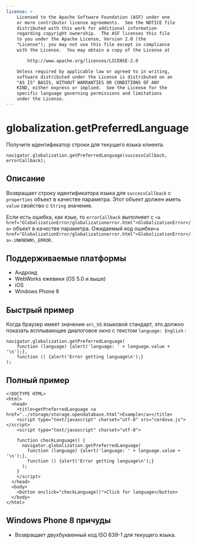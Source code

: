 ```yaml
---
license: >
    Licensed to the Apache Software Foundation (ASF) under one
    or more contributor license agreements.  See the NOTICE file
    distributed with this work for additional information
    regarding copyright ownership.  The ASF licenses this file
    to you under the Apache License, Version 2.0 (the
    "License"); you may not use this file except in compliance
    with the License.  You may obtain a copy of the License at

        http://www.apache.org/licenses/LICENSE-2.0

    Unless required by applicable law or agreed to in writing,
    software distributed under the License is distributed on an
    "AS IS" BASIS, WITHOUT WARRANTIES OR CONDITIONS OF ANY
    KIND, either express or implied.  See the License for the
    specific language governing permissions and limitations
    under the License.
---
```


# globalization.getPreferredLanguage

Получите идентификатор строки для текущего языка клиента.

    navigator.globalization.getPreferredLanguage(successCallback, errorCallback);
    

## Описание

Возвращает строку идентификатора языка для `successCallback` с `properties` объект в качестве параметра. Этот объект должен иметь `value` свойство с `String` значение.

Если есть ошибка, как язык, то `errorCallback` выполняет с `<a href="GlobalizationError/globalizationerror.html">GlobalizationError</a>` объект в качестве параметра. Ожидаемый код ошибки`<a href="GlobalizationError/globalizationerror.html">GlobalizationError</a>.UNKNOWN\_ERROR`.

## Поддерживаемые платформы

*   Андроид
*   WebWorks ежевики (OS 5.0 и выше)
*   iOS
*   Windows Phone 8

## Быстрый пример

Когда браузер имеет значение `en\_US` языковой стандарт, это должно показать всплывающее диалоговое окно с текстом `language: English` :

    navigator.globalization.getPreferredLanguage(
        function (language) {alert('language: ' + language.value + '\n');},
        function () {alert('Error getting language\n');}
    );
    

## Полный пример

    <!DOCTYPE HTML>
    <html>
      <head>
        <title>getPreferredLanguage <a href="../storage/storage.opendatabase.html">Example</a></title>
        <script type="text/javascript" charset="utf-8" src="cordova.js"></script>
        <script type="text/javascript" charset="utf-8">
    
        function checkLanguage() {
          navigator.globalization.getPreferredLanguage(
            function (language) {alert('language: ' + language.value + '\n');},
            function () {alert('Error getting language\n');}
          );
        }
        </script>
      </head>
      <body>
        <button onclick="checkLanguage()">Click for language</button>
      </body>
    </html>
    

## Windows Phone 8 причуды

*   Возвращает двухбуквенный код ISO 639-1 для текущего языка.